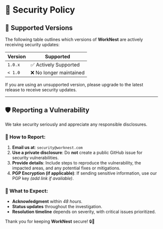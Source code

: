 # 🔐 Security Policy

## 📌 Supported Versions

The following table outlines which versions of **WorkNest** are actively receiving security updates:

| Version   | Supported          |
| --------- | ------------------ |
| `1.0.x`   | ✅ Actively Supported |
| `< 1.0`   | ❌ No longer maintained |

If you are using an unsupported version, please upgrade to the latest release to receive security updates.

---

## 🛡️ Reporting a Vulnerability

We take security seriously and appreciate any responsible disclosures.

### 📢 How to Report:
1. **Email us at**: `security@worknest.com`
2. **Use a private disclosure**: Do **not** create a public GitHub issue for security vulnerabilities.
3. **Provide details**: Include steps to reproduce the vulnerability, the impacted areas, and any potential fixes or mitigations.
4. **PGP Encryption (if applicable)**: If sending sensitive information, use our PGP key _(add link if available)_.

### 🔄 What to Expect:
- **Acknowledgment** within _48 hours_.
- **Status updates** throughout the investigation.
- **Resolution timeline** depends on severity, with critical issues prioritized.

Thank you for keeping **WorkNest** secure! 🔒🚀
